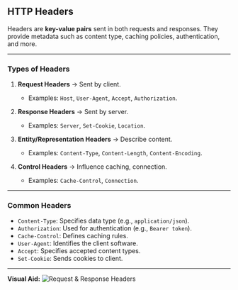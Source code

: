 ## HTTP Headers

Headers are **key-value pairs** sent in both requests and responses. They provide metadata such as content type, caching policies, authentication, and more.

---

### Types of Headers

1. **Request Headers** → Sent by client.

   - Examples: `Host`, `User-Agent`, `Accept`, `Authorization`.

2. **Response Headers** → Sent by server.

   - Examples: `Server`, `Set-Cookie`, `Location`.

3. **Entity/Representation Headers** → Describe content.

   - Examples: `Content-Type`, `Content-Length`, `Content-Encoding`.

4. **Control Headers** → Influence caching, connection.

   - Examples: `Cache-Control`, `Connection`.

---

### Common Headers

- `Content-Type`: Specifies data type (e.g., `application/json`).
- `Authorization`: Used for authentication (e.g., `Bearer token`).
- `Cache-Control`: Defines caching rules.
- `User-Agent`: Identifies the client software.
- `Accept`: Specifies accepted content types.
- `Set-Cookie`: Sends cookies to client.

---

**Visual Aid:** ![Request & Response Headers](https://mdn.github.io/shared-assets/images/diagrams/http/overview/http-request.svg)
